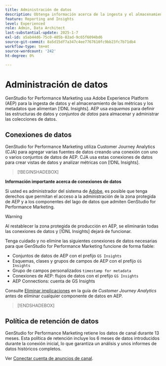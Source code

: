 ```yaml
---
title: Administración de datos
description: Obtenga información acerca de la ingesta y el almacenamiento de datos para  [!DNL Insights] en GenStudio for Performance Marketing.
feature: Reporting and Insights
level: Experienced
role: Admin, Data Architect
last-substantial-update: 2025-1-7
exl-id: a5ab44d6-75c0-405b-82ad-9c65f6094bd6
source-git-commit: 8a5d15df7a347c4ee7767610fc9bb23fc7b71db4
workflow-type: tm+mt
source-wordcount: '242'
ht-degree: 0%

---
```


# Administración de datos

GenStudio for Performance Marketing usa Adobe Experience Platform (AEP) para la ingesta de datos y el almacenamiento de las métricas y los metadatos que alimentan [!DNL Insights]. AEP usa _esquemas_ para definir las estructuras de datos y _conjuntos de datos_ para almacenar y administrar las colecciones de datos.

## Conexiones de datos

GenStudio for Performance Marketing utiliza Customer Journey Analytics (CJA) para agregar varias fuentes de datos creando una conexión con uno o varios conjuntos de datos de AEP. CJA usa estas conexiones de datos para crear vistas de datos y analizar métricas con [!DNL Insights].

>[!BEGINSHADEBOX]

**Información importante acerca de conexiones de datos**

Si usted es administrador del sistema de [Adobe](/help/user-guide/user-roles.md#adobe-system-administrator-vs-genstudio-system-manager), es posible que tenga derechos que permitan el acceso a la administración de la zona protegida de AEP y a los componentes del lago de datos que admiten GenStudio for Performance Marketing.

>[!WARNING]
>
>Al restablecer la zona protegida de producción en AEP, se eliminarán todas las conexiones de datos y [!DNL Insights] dejará de funcionar.

Tenga cuidado y no elimine las siguientes conexiones de datos necesarias para que GenStudio for Performance Marketing funcione de forma fiable:

- Conjuntos de datos de AEP con el prefijo `GS Insights`
- Esquemas, clases y grupos de campos de AEP con el prefijo `GS Insights`
- Grupo de campos personalizados `timestamp for metadata`
- Conexiones de AEP: flujos de datos con el prefijo `GS Insights`
- AEP Connections: cuenta de GS Insights

Consulte [Eliminar implicaciones](https://experienceleague.adobe.com/en/docs/analytics-platform/using/technotes/deletion) en la guía de _Customer Journey Analytics_ antes de eliminar cualquier componente de datos en AEP.

>[!ENDSHADEBOX]

## Política de retención de datos

GenStudio for Performance Marketing retiene los datos de canal durante 13 meses. Esta política de retención incluye los 6 meses de datos introducidos durante la conexión inicial, lo que garantiza un análisis y unos informes de datos históricos completos.

Ver [Conectar cuenta de anuncios de canal](/help/user-guide/insights/connect-channel.md).
